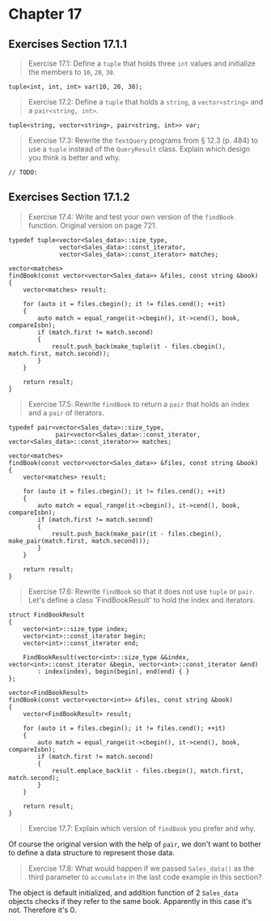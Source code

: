 Chapter 17
============

Exercises Section 17.1.1
------------------------
>Exercise 17.1: Define a `tuple` that holds three `int` values and initialize the members to `10`, `20`, `30`.
```
tuple<int, int, int> var(10, 20, 30);
```

>Exercise 17.2: Define a `tuple` that holds a `string`, a `vector<string>` and a `pair<string, int>`.
```
tuple<string, vector<string>, pair<string, int>> var;
```

>Exercise 17.3: Rewrite the `TextQuery` programs from § 12.3 (p. 484) to use a `tuple` instead of the `QueryResult` class. Explain which design you think is better and why.
```
// TODO:
```

Exercises Section 17.1.2
------------------------
>Exercise 17.4: Write and test your own version of the `findBook` function.
Original version on page 721.
```
typedef tuple<vector<Sales_data>::size_type,
              vector<Sales_data>::const_iterator,
              vector<Sales_data>::const_iterator> matches;

vector<matches>
findBook(const vector<vector<Sales_data>> &files, const string &book)
{
    vector<matches> result;
    
    for (auto it = files.cbegin(); it != files.cend(); ++it)
    {
        auto match = equal_range(it->cbegin(), it->cend(), book, compareIsbn);
        if (match.first != match.second)
        {
            result.push_back(make_tuple(it - files.cbegin(), match.first, match.second));
        }
    }
    
    return result;
}
```

>Exercise 17.5: Rewrite `findBook` to return a `pair` that holds an index and a `pair` of iterators.
```
typedef pair<vector<Sales_data>::size_type,
             pair<vector<Sales_data>::const_iterator, vector<Sales_data>::const_iterator>> matches;

vector<matches>
findBook(const vector<vector<Sales_data>> &files, const string &book)
{
    vector<matches> result;
    
    for (auto it = files.cbegin(); it != files.cend(); ++it)
    {
        auto match = equal_range(it->cbegin(), it->cend(), book, compareIsbn);
        if (match.first != match.second)
        {
            result.push_back(make_pair(it - files.cbegin(), make_pair(match.first, match.second)));
        }
    }
    
    return result;
}
```

>Exercise 17.6: Rewrite `findBook` so that it does not use `tuple` or `pair`.
Let's define a class 'FindBookResult' to hold the index and iterators.
```
struct FindBookResult
{
	vector<int>::size_type index;
	vector<int>::const_iterator begin;
	vector<int>::const_iterator end;

	FindBookResult(vector<int>::size_type &&index, vector<int>::const_iterator &begin, vector<int>::const_iterator &end)
		: index(index), begin(begin), end(end) { }
};

vector<FindBookResult>
findBook(const vector<vector<int>> &files, const string &book)
{
	vector<FindBookResult> result;

	for (auto it = files.cbegin(); it != files.cend(); ++it)
	{
		auto match = equal_range(it->cbegin(), it->cend(), book, compareIsbn);
		if (match.first != match.second)
		{
			result.emplace_back(it - files.cbegin(), match.first, match.second);
		}
	}

	return result;
}
```

>Exercise 17.7: Explain which version of `findBook` you prefer and why.

Of course the original version with the help of `pair`, we don't want to bother to define a data structure to represent those data.

>Exercise 17.8: What would happen if we passed `Sales_data()` as the third parameter to `accumulate` in the last code example in this section?

The object is default initialized, and addition function of 2 `Sales_data` objects checks if they refer to the same book. Apparently in this case it's not. Therefore it's 0.

